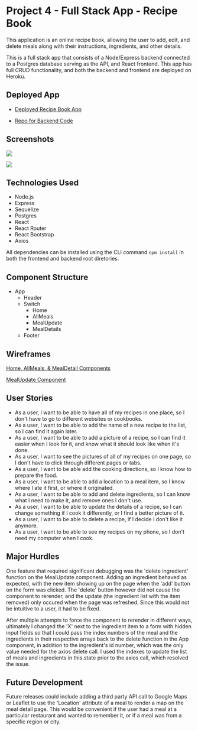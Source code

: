 # Project 4 - Full Stack App - Recipe Book

This application is an online recipe book, allowing the user to add, edit, and delete meals along with their instructions, ingredients, and other details.  

This is a full stack app that consists of a Node/Express backend connected to a Postgres database serving as the API, and React frontend. This app has full CRUD functionality, and both the backend and frontend are deployed on Heroku. 

## Deployed App
- [Deployed Recipe Book App](https://chadwick-project-4-frontend.herokuapp.com/)

- [Repo for Backend Code](https://github.com/sethchad/project-4-backend)

## Screenshots

![](https://i.imgur.com/iJAWaUb.png)

![](https://i.imgur.com/tLcr97B.png)

## Technologies Used 
- Node.js
- Express
- Sequelize
- Postgres
- React 
- React Router
- React Bootstrap
- Axios 

All dependencies can be installed using the CLI command ```npm install``` in both the frontend and backend root diretories.  

## Component Structure 
- App 
  - Header
  - Switch
      * Home
      * AllMeals
      * MealUpdate
      * MealDetails
  - Footer

## Wireframes 

  [Home, AllMeals, & MealDetail Components](/planning/IMG_8206.jpg)
  
  [MealUpdate Component](/planning/IMG_8207.jpg)


  ## User Stories
  - As a user, I want to be able to have all of my recipes in one place, so I don't have to go to different websites or cookbooks. 
  - As a user, I want to be able to add the name of a new recipe to the list, so I can find it again later.  
  - As a user, I want to be able to add a picture of a recipe, so I can find it easier when I look for it, and know what it should look like when it's done. 
  - As a user, I want to see the pictures of all of my recipes on one page, so I don't have to click through different pages or tabs. 
  - As a user, I want to be able add the cooking directions, so I know how to prepare the food. 
  - As a user, I want to be able to add a location to a meal item, so I know where I ate it first, or where it originated. 
  - As a user, I want to be able to add and delete ingredients, so I can know what I need to make it, and remove ones I don't use. 
  - As a user, I want to be able to update the details of a recipe, so I can change something if I cook it differently, or I find a better picture of it. 
  - As a user, I want to be able to delete a recipe, if I decide I don't like it anymore. 
  - As a user, I want to be able to see my recipes on my phone, so I don't need my computer when I cook. 

## Major Hurdles
One feature that required significant debugging was the 'delete ingredient' function on the MealUpdate component. Adding an ingredient behaved as expected, with the new item showing up on the page when the 'add' button on the form was clicked. The 'delete' button however did not cause the component to rerender, and the update (the ingredient list with the item removed) only occured when the page was refreshed. Since this would not be intuitive to a user, it had to be fixed. 

After multiple attempts to force the component to rerender in different ways, ultimately I changed the 'X' next to the ingredient item to a form with hidden input fields so that I could pass the index numbers of the meal and the ingredients in their respective arrays back to the delete function in the App component, in addition to the ingredient's id number, which was the only value needed for the axios delete call. I used the indexes to update the list of meals and ingredients in this.state prior to the axios call, which resolved the issue. 

## Future Development
Future releases could include adding a third party API call to Google Maps or Leaflet to use the 'Location' attribute of a meal to render a map on the meal detail page. This would be convenient if the user had a meal at a particular restaurant and wanted to remember it, or if a meal was from a specific region or city. 